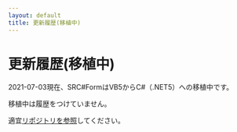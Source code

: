 ```yaml
---
layout: default
title: 更新履歴(移植中)
---
```


# 更新履歴(移植中)

2021-07-03現在、SRC#FormはVB5からC#（.NET5）への移植中です。

移植中は履歴をつけていません。

適宜[リポジトリを参照](https://github.com/7474/SRC/commits/master/SRC.Sharp.Help)してください。

